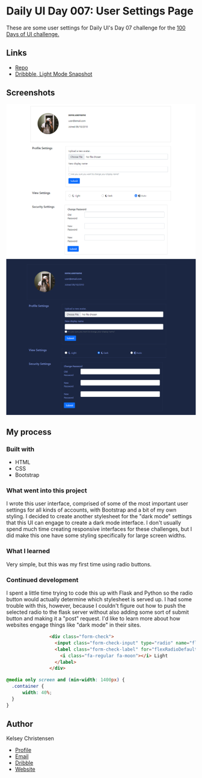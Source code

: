 <h1>Daily UI Day 007: User Settings Page</h1>

<p>
These are some user settings for Daily UI's Day 07 challenge for the <a href="https://www.dailyui.co/"> 100 Days of UI 
challenge.</a></p>


## Links

- [Repo](https://github.com/kelseychristensen/Daily-UI-Day-07 "Daily UI Day 07 Repo")
- [Dribbble, Light Mode Snapshot](https://dribbble.com/shots/20017772-Daily-UI-Day-007-User-Settings "Dribbble Link 1")

## Screenshots

![Light Mode](scsh1.PNG "Light Mode Screenshot")
![Dark Mode](scsh2.PNG "Dark Mode Screenshot")


## My process

### Built with

- HTML
- CSS
- Bootstrap

### What went into this project

I wrote this user interface, comprised of some of the most important user settings for all kinds of accounts, with Bootstrap and a bit of my own styling. I decided to create another stylesheet for
the "dark mode" settings that this UI can engage to create a dark mode interface. I don't usually spend much time creating responsive interfaces for these challenges, but I did make this one have some styling specifically for large screen widths. 

### What I learned

Very simple, but this was my first time using radio buttons. 

### Continued development

I spent a little time trying to code this up with Flask and Python so the radio button would actually determine which stylesheet is served up. I had some trouble with this, however, because I couldn't figure out how to push the selected radio to the flask server without also adding some sort of submit button and making it a "post" request. I'd like to learn more about how websites engage things like "dark mode" in their sites.
```html
                <div class="form-check">
                  <input class="form-check-input" type="radio" name="flexRadioDefault" id="flexRadioDefault1">
                  <label class="form-check-label" for="flexRadioDefault1">
                    <i class="fa-regular fa-moon"></i> Light
                  </label>
                </div>
```
```css
@media only screen and (min-width: 1400px) {
  .container {
      width: 40%;
  }
}
```
## Author

Kelsey Christensen

- [Profile](https://github.com/kelseychristensen "Kelsey Christensen")
- [Email](mailto:kelsey.c.christensen@gmail.com?subject=Hi "Hi!")
- [Dribble](https://dribbble.com/kelseychristensen "Hi!")
- [Website](http://kelseychristensen.com/ "Welcome")
